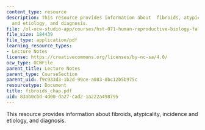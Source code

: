 ```yaml
---
content_type: resource
description: This resource provides information about  fibroids, atypicality, incidence
  and etiology, and diagnosis.
file: /ol-ocw-studio-app/courses/hst-071-human-reproductive-biology-fall-2005/83ab0cbd4d00da27cad21a222a498795_fibroids_chap.pdf
file_size: 184439
file_type: application/pdf
learning_resource_types:
- Lecture Notes
license: https://creativecommons.org/licenses/by-nc-sa/4.0/
ocw_type: OCWFile
parent_title: Lecture Notes
parent_type: CourseSection
parent_uid: f9c933d3-1b2d-99ce-a083-0bc12b5b975c
resourcetype: Document
title: fibroids_chap.pdf
uid: 83ab0cbd-4d00-da27-cad2-1a222a498795
---
```

This resource provides information about  fibroids, atypicality, incidence and etiology, and diagnosis.